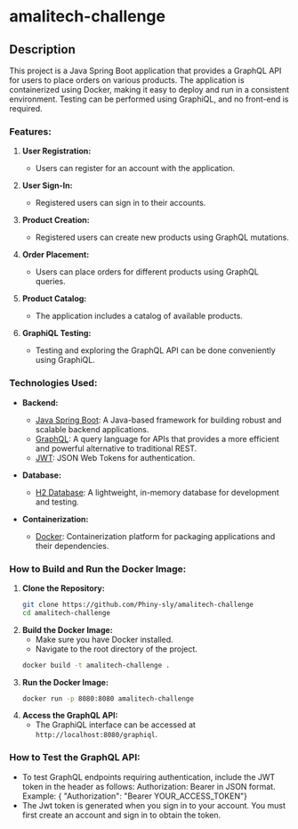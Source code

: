 # amalitech-challenge

## Description
This project is a Java Spring Boot application that provides a GraphQL API for users to place orders on various products. The application is containerized using Docker, making it easy to deploy and run in a consistent environment. Testing can be performed using GraphiQL, and no front-end is required.

### Features:

1. **User Registration:**
    - Users can register for an account with the application.

2. **User Sign-In:**
    - Registered users can sign in to their accounts.

3. **Product Creation:**
    - Registered users can create new products using GraphQL mutations.
   
4. **Order Placement:**
    - Users can place orders for different products using GraphQL queries.

5. **Product Catalog:**
    - The application includes a catalog of available products.

6. **GraphiQL Testing:**
    - Testing and exploring the GraphQL API can be done conveniently using GraphiQL.

### Technologies Used:

- **Backend:**
    - [Java Spring Boot](https://spring.io/projects/spring-boot): A Java-based framework for building robust and scalable backend applications.
    - [GraphQL](https://graphql.org/): A query language for APIs that provides a more efficient and powerful alternative to traditional REST.
    - [JWT](https://jwt.io/): JSON Web Tokens for authentication.

- **Database:**
    - [H2 Database](https://www.h2database.com/): A lightweight, in-memory database for development and testing.

- **Containerization:**
    - [Docker](https://www.docker.com/): Containerization platform for packaging applications and their dependencies.

### How to Build and Run the Docker Image:

1. **Clone the Repository:**
   ```bash
   git clone https://github.com/Phiny-sly/amalitech-challenge
   cd amalitech-challenge
   ```
2. **Build the Docker Image:**
   - Make sure you have Docker installed.
   - Navigate to the root directory of the project.
   ```bash
   docker build -t amalitech-challenge .
   ```
3. **Run the Docker Image:**
   ```bash
   docker run -p 8080:8080 amalitech-challenge
   ```
4. **Access the GraphQL API:**
    - The GraphiQL interface can be accessed at `http://localhost:8080/graphiql`.
   
### How to Test the GraphQL API:

- To test GraphQL endpoints requiring authentication, include the JWT token in the header as follows:
  Authorization: Bearer <your-token> in JSON format. Example: {
  "Authorization": "Bearer YOUR_ACCESS_TOKEN"}
- The Jwt token is generated when you sign in to your account. You must first create an account and sign in to obtain the token.